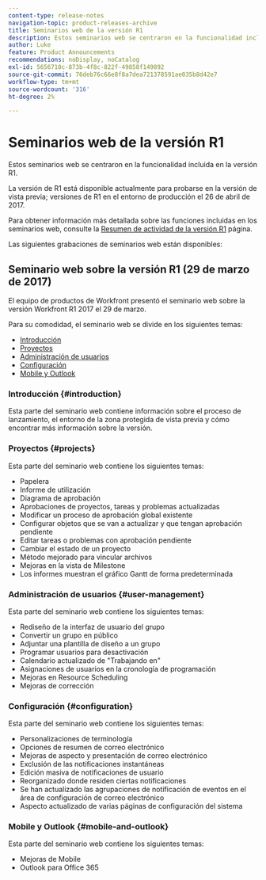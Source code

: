 ```yaml
---
content-type: release-notes
navigation-topic: product-releases-archive
title: Seminarios web de la versión R1
description: Estos seminarios web se centraron en la funcionalidad incluida en la versión R1.
author: Luke
feature: Product Announcements
recommendations: noDisplay, noCatalog
exl-id: 5656710c-873b-4f8c-822f-49858f149892
source-git-commit: 76deb76c66e8f8a7dea721378591ae035b8d42e7
workflow-type: tm+mt
source-wordcount: '316'
ht-degree: 2%

---
```


# Seminarios web de la versión R1

Estos seminarios web se centraron en la funcionalidad incluida en la versión R1. 

La versión de R1 está disponible actualmente para probarse en la versión de vista previa; versiones de R1 en el entorno de producción el 26 de abril de 2017.

Para obtener información más detallada sobre las funciones incluidas en los seminarios web, consulte la [Resumen de actividad de la versión R1](../../../../product-announcements/product-releases/quarterly-release-archive/r1-release-activity/r1-release-activity-overview.md) página.

Las siguientes grabaciones de seminarios web están disponibles:

## Seminario web sobre la versión R1 (29 de marzo de 2017)

El equipo de productos de Workfront presentó el seminario web sobre la versión Workfront R1 2017 el 29 de marzo.  

Para su comodidad, el seminario web se divide en los siguientes temas:

* [Introducción](#introduction)
* [Proyectos](#projects)
* [Administración de usuarios](#user-management)
* [Configuración](#configuration)
* [Mobile y Outlook](#mobile-and-outlook)

### Introducción {#introduction}

Esta parte del seminario web contiene información sobre el proceso de lanzamiento, el entorno de la zona protegida de vista previa y cómo encontrar más información sobre la versión.

### Proyectos {#projects}

Esta parte del seminario web contiene los siguientes temas:

* Papelera
* Informe de utilización
* Diagrama de aprobación
* Aprobaciones de proyectos, tareas y problemas actualizadas
* Modificar un proceso de aprobación global existente
* Configurar objetos que se van a actualizar y que tengan aprobación pendiente
* Editar tareas o problemas con aprobación pendiente
* Cambiar el estado de un proyecto
* Método mejorado para vincular archivos
* Mejoras en la vista de Milestone
* Los informes muestran el gráfico Gantt de forma predeterminada

### Administración de usuarios {#user-management}

Esta parte del seminario web contiene los siguientes temas:

* Rediseño de la interfaz de usuario del grupo
* Convertir un grupo en público
* Adjuntar una plantilla de diseño a un grupo
* Programar usuarios para desactivación
* Calendario actualizado de &quot;Trabajando en&quot;
* Asignaciones de usuarios en la cronología de programación
* Mejoras en Resource Scheduling
* Mejoras de corrección

### Configuración {#configuration}

Esta parte del seminario web contiene los siguientes temas:

* Personalizaciones de terminología
* Opciones de resumen de correo electrónico
* Mejoras de aspecto y presentación de correo electrónico
* Exclusión de las notificaciones instantáneas
* Edición masiva de notificaciones de usuario
* Reorganizado donde residen ciertas notificaciones
* Se han actualizado las agrupaciones de notificación de eventos en el área de configuración de correo electrónico
* Aspecto actualizado de varias páginas de configuración del sistema

### Mobile y Outlook {#mobile-and-outlook}

Esta parte del seminario web contiene los siguientes temas:

* Mejoras de Mobile
* Outlook para Office 365
